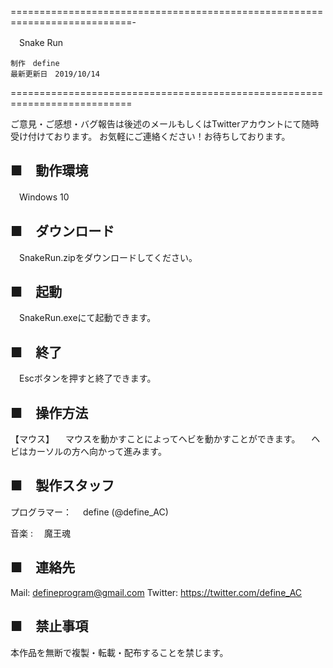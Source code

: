 ﻿===========================================================================-

　Snake Run

	制作　define
	最新更新日　2019/10/14

===========================================================================

ご意見・ご感想・バグ報告は後述のメールもしくはTwitterアカウントにて随時受け付けております。
お気軽にご連絡ください！お待ちしております。


■　動作環境
---------------------------------------------------------------
　Windows 10


■　ダウンロード
---------------------------------------------------------------
　SnakeRun.zipをダウンロードしてください。


■　起動
---------------------------------------------------------------
　SnakeRun.exeにて起動できます。

■　終了
---------------------------------------------------------------
　Escボタンを押すと終了できます。


■　操作方法
---------------------------------------------------------------
【マウス】
　マウスを動かすことによってヘビを動かすことができます。
　ヘビはカーソルの方へ向かって進みます。
　

■　製作スタッフ
---------------------------------------------------------------

プログラマー：
　define (@define_AC)

音楽 :
　魔王魂


■　連絡先
---------------------------------------------------------------
Mail: defineprogram@gmail.com
Twitter: https://twitter.com/define_AC


■　禁止事項
---------------------------------------------------------------
本作品を無断で複製・転載・配布することを禁じます。